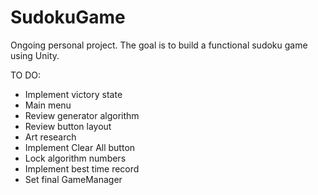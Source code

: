 # SudokuGame
 Ongoing personal project. The goal is to build a functional sudoku game using Unity. 


TO DO:
- Implement victory state
- Main menu
- Review generator algorithm 
- Review button layout
- Art research
- Implement Clear All button
- Lock algorithm numbers
- Implement best time record
- Set final GameManager
